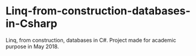 # Linq-from-construction-databases-in-Csharp
Linq, from construction, databases in C#. Project made for academic purpose in May 2018.
